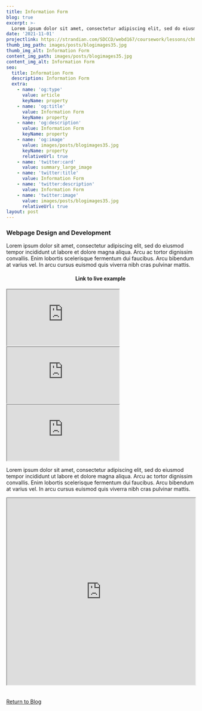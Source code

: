 ```yaml
---
title: Information Form
blog: true
excerpt: >-
  Lorem ipsum dolor sit amet, consectetur adipiscing elit, sed do eiusmod tempor incididunt ut labore et dolore magna aliqua. Arcu ac tortor dignissim convallis. Enim lobortis scelerisque fermentum dui faucibus. Arcu bibendum at varius vel. In arcu cursus euismod quis viverra nibh cras pulvinar mattis.
date: '2021-11-01'
projectlink: https://strandian.com/SDCCD/webd167/coursework/lessons/ch02/form.html
thumb_img_path: images/posts/blogimages35.jpg
thumb_img_alt: Information Form
content_img_path: images/posts/blogimages35.jpg
content_img_alt: Information Form
seo:
  title: Information Form
  description: Information Form
  extra:
    - name: 'og:type'
      value: article
      keyName: property
    - name: 'og:title'
      value: Information Form
      keyName: property
    - name: 'og:description'
      value: Information Form
      keyName: property
    - name: 'og:image'
      value: images/posts/blogimages35.jpg
      keyName: property
      relativeUrl: true
    - name: 'twitter:card'
      value: summary_large_image
    - name: 'twitter:title'
      value: Information Form
    - name: 'twitter:description'
      value: Information Form
    - name: 'twitter:image'
      value: images/posts/blogimages35.jpg
      relativeUrl: true
layout: post
---
```


### Webpage Design and Development
Lorem ipsum dolor sit amet, consectetur adipiscing elit, sed do eiusmod tempor incididunt ut labore et dolore magna aliqua. Arcu ac tortor dignissim convallis. Enim lobortis scelerisque fermentum dui faucibus. Arcu bibendum at varius vel. In arcu cursus euismod quis viverra nibh cras pulvinar mattis.

<h4 align="center">
Link to live example
</h4>
<div id="hideweb1">
  <div class="thumbnail-container" title="Web Development Portfolio"><a href="https://strandian.com/SDCCD/webd167/coursework/lessons/ch02/form.html" target="_blank">
    <div class="thumbnail">
      <iframe src="https://strandian.com/SDCCD/webd167/coursework/lessons/ch02/form.html" onload="this.style.opacity = 1"></iframe>
    </div>
    </a> </div>
</div>
<div id="hideweb2">
  <div class="thumbnail-container" title="Web Development Portfolio"><a href="https://strandian.com/SDCCD/webd167/coursework/lessons/ch02/form.html" target="_blank">
    <div class="thumbnail">
      <iframe src="https://strandian.com/SDCCD/webd167/coursework/lessons/ch02/form.html" onload="this.style.opacity = 1"></iframe>
    </div>
    </a> </div>
</div>
<div id="hideweb3">
  <div class="thumbnail-container" title="Web Development Portfolio"><a href="https://strandian.com/SDCCD/webd167/coursework/lessons/ch02/form.html" target="_blank">
    <div class="thumbnail">
      <iframe src="https://strandian.com/SDCCD/webd167/coursework/lessons/ch02/form.html" onload="this.style.opacity = 1"></iframe>
    </div>
    </a> </div>
</div>

Lorem ipsum dolor sit amet, consectetur adipiscing elit, sed do eiusmod tempor incididunt ut labore et dolore magna aliqua. Arcu ac tortor dignissim convallis. Enim lobortis scelerisque fermentum dui faucibus. Arcu bibendum at varius vel. In arcu cursus euismod quis viverra nibh cras pulvinar mattis.

<iframe src="https://phpsandbox.io/e/x/mv4hq?&layout=EditorPreview&iframeId=c5q9kidywo&theme=dark&defaultPath=/&showExplorer=no" style="display: block" loading="lazy" allow="accelerometer; autoplay; encrypted-media; gyroscope; picture-in-picture" height="500" width="100%"></iframe>

<br />
<br />
<a class="button" href="/blog/">
  Return to Blog
</a>

<script async src="https://cpwebassets.codepen.io/assets/embed/ei.js"></script>